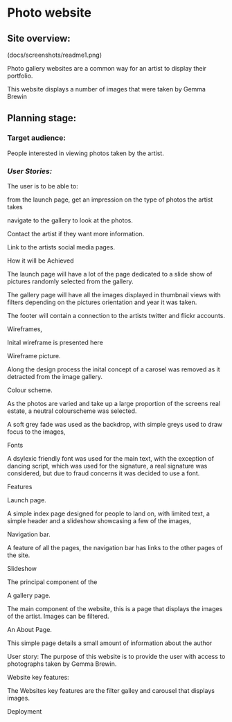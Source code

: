 # **Photo website**

## **Site overview:**

(docs/screenshots/readme1.png)

Photo gallery websites are a common way for an artist to display their portfolio.

This website displays a number of images that were taken by Gemma Brewin

## **Planning stage:**

### **Target audience:**

People interested in viewing photos taken by the artist.

### ***User Stories:***

The user is to be able to:

from the launch page, get an impression on the type of photos the artist takes

navigate to the gallery to look at the photos.

Contact the artist if they want more information.

Link to the artists social media pages.


How it will be Achieved

The launch page will have a lot of the page dedicated to a slide show of pictures randomly selected from the gallery.

The gallery page will have all the images displayed in thumbnail views with filters depending on the pictures orientation and year it was taken.

The footer will contain a connection to the artists twitter and flickr accounts. 



Wireframes,

Inital wireframe is presented here

Wireframe picture.


Along the design process the inital concept of a carosel was removed as it detracted from the image gallery.


Colour scheme.

As the photos are varied and take up a large proportion of the screens real estate, a neutral colourscheme was selected.

A soft grey fade was used as the backdrop, with simple greys used to draw focus to the images,

Fonts

A dsylexic friendly font was used for the main text, with the exception of dancing script, which was used for the signature, a real signature was considered, but due to fraud concerns it was decided to use a font.


Features

Launch page.

A simple index page designed for people to land on, with limited text, a simple header and a slideshow showcasing a few of the images,


Navigation bar.

A feature of all the pages, the navigation bar has links to the other pages of the site.

Slideshow

The principal component of the 


A gallery page.

The main component of the website, this is a page that displays the images of the artist. Images can be filtered. 

An About Page.

This simple page details a small amount of information about the author


User story: The purpose of this website is to provide the user with access to photographs taken by Gemma Brewin.


Website key features:

The Websites key features are the filter galley and carousel that displays images. 


Deployment

